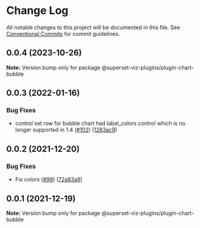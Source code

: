 # Change Log

All notable changes to this project will be documented in this file.
See [Conventional Commits](https://conventionalcommits.org) for commit guidelines.

## 0.0.4 (2023-10-26)

**Note:** Version bump only for package @superset-viz-plugins/plugin-chart-bubble





## 0.0.3 (2022-01-16)


### Bug Fixes

* control set row for bubble chart had label_colors control which is no longer supported in 1.4 ([#102](https://github.com/shmayro/superset-viz-plugins/issues/102)) ([1283ac9](https://github.com/shmayro/superset-viz-plugins/commit/1283ac9a892b83fef23b43dd7b62a9f3c199311a))





## 0.0.2 (2021-12-20)


### Bug Fixes

* Fix colors ([#98](https://github.com/shmayro/superset-viz-plugins/issues/98)) ([72a83a9](https://github.com/shmayro/superset-viz-plugins/commit/72a83a92a9b99e78a294f3de04c59f6eb7c70a1e))





## 0.0.1 (2021-12-19)

**Note:** Version bump only for package @superset-viz-plugins/plugin-chart-bubble
